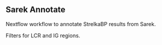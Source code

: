 ## Sarek Annotate
Nextflow workflow to annotate StrelkaBP results from Sarek.

Filters for LCR and IG regions.